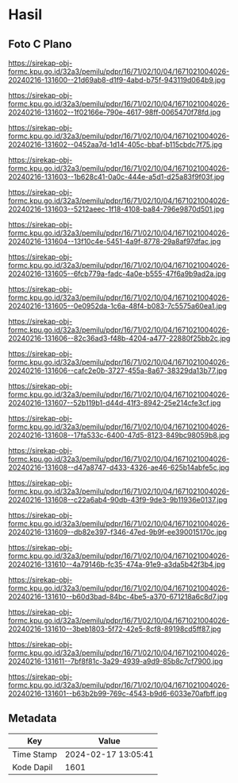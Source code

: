 # Hasil

## Foto C Plano

https://sirekap-obj-formc.kpu.go.id/32a3/pemilu/pdpr/16/71/02/10/04/1671021004026-20240216-131600--21d69ab8-d1f9-4abd-b75f-943119d064b9.jpg

https://sirekap-obj-formc.kpu.go.id/32a3/pemilu/pdpr/16/71/02/10/04/1671021004026-20240216-131602--1f02166e-790e-4617-98ff-0065470f78fd.jpg

https://sirekap-obj-formc.kpu.go.id/32a3/pemilu/pdpr/16/71/02/10/04/1671021004026-20240216-131602--0452aa7d-1d14-405c-bbaf-b115cbdc7f75.jpg

https://sirekap-obj-formc.kpu.go.id/32a3/pemilu/pdpr/16/71/02/10/04/1671021004026-20240216-131603--1b628c41-0a0c-444e-a5d1-d25a83f9f03f.jpg

https://sirekap-obj-formc.kpu.go.id/32a3/pemilu/pdpr/16/71/02/10/04/1671021004026-20240216-131603--5212aeec-1f18-4108-ba84-796e9870d501.jpg

https://sirekap-obj-formc.kpu.go.id/32a3/pemilu/pdpr/16/71/02/10/04/1671021004026-20240216-131604--13f10c4e-5451-4a9f-8778-29a8af97dfac.jpg

https://sirekap-obj-formc.kpu.go.id/32a3/pemilu/pdpr/16/71/02/10/04/1671021004026-20240216-131605--6fcb779a-fadc-4a0e-b555-47f6a9b9ad2a.jpg

https://sirekap-obj-formc.kpu.go.id/32a3/pemilu/pdpr/16/71/02/10/04/1671021004026-20240216-131605--0e0952da-1c6a-48f4-b083-7c5575a60ea1.jpg

https://sirekap-obj-formc.kpu.go.id/32a3/pemilu/pdpr/16/71/02/10/04/1671021004026-20240216-131606--82c36ad3-f48b-4204-a477-22880f25bb2c.jpg

https://sirekap-obj-formc.kpu.go.id/32a3/pemilu/pdpr/16/71/02/10/04/1671021004026-20240216-131606--cafc2e0b-3727-455a-8a67-38329da13b77.jpg

https://sirekap-obj-formc.kpu.go.id/32a3/pemilu/pdpr/16/71/02/10/04/1671021004026-20240216-131607--52b119b1-d44d-41f3-8942-25e214cfe3cf.jpg

https://sirekap-obj-formc.kpu.go.id/32a3/pemilu/pdpr/16/71/02/10/04/1671021004026-20240216-131608--17fa533c-6400-47d5-8123-849bc98059b8.jpg

https://sirekap-obj-formc.kpu.go.id/32a3/pemilu/pdpr/16/71/02/10/04/1671021004026-20240216-131608--d47a8747-d433-4326-ae46-625b14abfe5c.jpg

https://sirekap-obj-formc.kpu.go.id/32a3/pemilu/pdpr/16/71/02/10/04/1671021004026-20240216-131608--c22a6ab4-90db-43f9-9de3-9b11936e0137.jpg

https://sirekap-obj-formc.kpu.go.id/32a3/pemilu/pdpr/16/71/02/10/04/1671021004026-20240216-131609--db82e397-f346-47ed-9b9f-ee390015170c.jpg

https://sirekap-obj-formc.kpu.go.id/32a3/pemilu/pdpr/16/71/02/10/04/1671021004026-20240216-131610--4a79146b-fc35-474a-91e9-a3da5b42f3b4.jpg

https://sirekap-obj-formc.kpu.go.id/32a3/pemilu/pdpr/16/71/02/10/04/1671021004026-20240216-131610--b60d3bad-84bc-4be5-a370-671218a6c8d7.jpg

https://sirekap-obj-formc.kpu.go.id/32a3/pemilu/pdpr/16/71/02/10/04/1671021004026-20240216-131610--3beb1803-5f72-42e5-8cf8-89198cd5ff87.jpg

https://sirekap-obj-formc.kpu.go.id/32a3/pemilu/pdpr/16/71/02/10/04/1671021004026-20240216-131611--7bf8f81c-3a29-4939-a9d9-85b8c7cf7900.jpg

https://sirekap-obj-formc.kpu.go.id/32a3/pemilu/pdpr/16/71/02/10/04/1671021004026-20240216-131601--b63b2b99-769c-4543-b9d6-6033e70afbff.jpg


## Metadata

| Key        | Value               |
| ---------- | ------------------- |
| Time Stamp | 2024-02-17 13:05:41 |
| Kode Dapil | 1601                |



